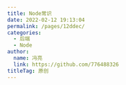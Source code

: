 ```yaml
---
title: Node常识
date: 2022-02-12 19:13:04
permalink: /pages/12ddec/
categories: 
  - 后端
  - Node
author: 
  name: 冯亮
  link: https://github.com/776488326
titleTag: 原创
---
```

